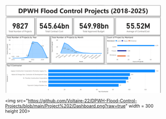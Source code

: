 

![alt text](https://github.com/Voltaire-22/DPWH-Flood-Control-Projects/blob/main/Project%202/Dashboard.png?raw=true)

<img src="https://github.com/Voltaire-22/DPWH-Flood-Control-Projects/blob/main/Project%202/Dashboard.png?raw=true" width = 300 height 200>


